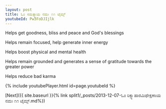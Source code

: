 ```yaml
---
layout: post
title: ಓಂ ಸಮತ್ಸ್ಯಾಯ ನಮಃ ೧೧ ಟೈಮ್ಸ್
youtubeId: Pw3FoDJIjlk
---
```

 
 
Helps get goodness, bliss and peace and God's blessings
 
Helps remain focused, help generate inner energy 
 
Helps boost physical and mental health 
 
Helps remain grounded and generates a sense of gratitude towards the greater power 
 
Helps reduce bad karma
 
 
 
 


{% include youtubePlayer.html id=page.youtubeId %}
 
[Next]({{ site.baseurl }}{% link  split1/_posts/2013-12-07-ಓಂ ರಿಕ್ಸ್ಯಾಹಾರಮಿಥೇಕ್ಷಣಾಯ ನಮಃ ೧೧ ಟೈಮ್ಸ್.md%})
 
